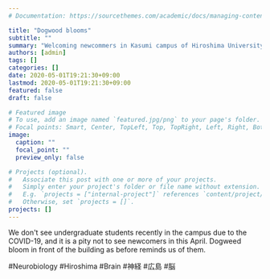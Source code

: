```yaml
---
# Documentation: https://sourcethemes.com/academic/docs/managing-content/

title: "Dogwood blooms"
subtitle: ""
summary: "Welcoming newcommers in Kasumi campus of Hiroshima University."
authors: [admin]
tags: []
categories: []
date: 2020-05-01T19:21:30+09:00
lastmod: 2020-05-01T19:21:30+09:00
featured: false
draft: false

# Featured image
# To use, add an image named `featured.jpg/png` to your page's folder.
# Focal points: Smart, Center, TopLeft, Top, TopRight, Left, Right, BottomLeft, Bottom, BottomRight.
image:
  caption: ""
  focal_point: ""
  preview_only: false

# Projects (optional).
#   Associate this post with one or more of your projects.
#   Simply enter your project's folder or file name without extension.
#   E.g. `projects = ["internal-project"]` references `content/project/deep-learning/index.md`.
#   Otherwise, set `projects = []`.
projects: []
---
```

We don't see undergraduate students recently in the campus due to the COVID-19, and it is a pity not to see newcomers in this April. Dogweed bloom in front of the building as before reminds us of them.

#Neurobiology #Hiroshima #Brain #神経 #広島 #脳